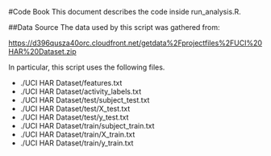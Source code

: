 #Code Book
This document describes the code inside run_analysis.R.

##Data Source
The data used by this script was gathered from:

https://d396qusza40orc.cloudfront.net/getdata%2Fprojectfiles%2FUCI%20HAR%20Dataset.zip

In particular, this script uses the following files.
* ./UCI HAR Dataset/features.txt
* ./UCI HAR Dataset/activity_labels.txt
* ./UCI HAR Dataset/test/subject_test.txt
* ./UCI HAR Dataset/test/X_test.txt
* ./UCI HAR Dataset/test/y_test.txt
* ./UCI HAR Dataset/train/subject_train.txt
* ./UCI HAR Dataset/train/X_train.txt
* ./UCI HAR Dataset/train/y_train.txt
